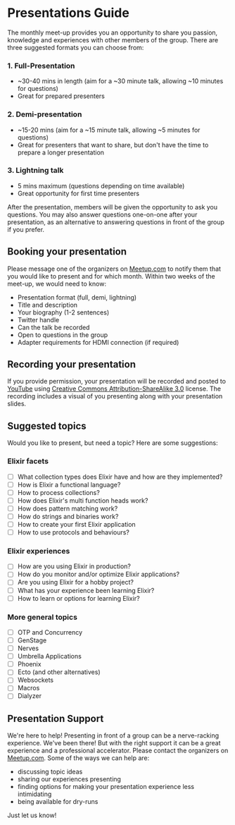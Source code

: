 # Presentations Guide

The monthly meet-up provides you an opportunity to share you passion, knowledge and experiences with other members of the group. There are three suggested formats you can choose from:

### 1. Full-Presentation

* ~30-40 mins in length (aim for a ~30 minute talk, allowing ~10 minutes for questions)  
* Great for prepared presenters

### 2. Demi-presentation

* ~15-20 mins (aim for a ~15 minute talk, allowing ~5 minutes for questions)
* Great for presenters that want to share, but don't have the time to prepare a longer presentation

### 3. Lightning talk

* 5 mins maximum (questions depending on time available)
* Great opportunity for first time presenters

After the presentation, members will be given the opportunity to ask you questions. You may also answer questions one-on-one after your presentation, as an alternative to answering questions in front of the group if you prefer.

## Booking your presentation

Please message one of the organizers on [Meetup.com](https://www.meetup.com/montrealelixir/) to notify them that you would like to present and for which month. Within two weeks of the meet-up, we would need to know:

* Presentation format (full, demi, lightning)
* Title and description
* Your biography (1-2 sentences)
* Twitter handle
* Can the talk be recorded
* Open to questions in the group
* Adapter requirements for HDMI connection (if required)

## Recording your presentation

If you provide permission, your presentation will be recorded and posted to [YouTube](https://www.youtube.com/channel/UCftyx5k7K_0a3wIGRtE2YQw) using [Creative Commons Attribution-ShareAlike 3.0](http://creativecommons.org/licenses/by-sa/3.0/) license. The recording includes a visual of you presenting along with your presentation slides.

## Suggested topics

Would you like to present, but need a topic? Here are some suggestions:

### Elixir facets

- [ ] What collection types does Elixir have and how are they implemented?
- [ ] How is Elixir a functional language?
- [ ] How to process collections?
- [ ] How does Elixir's multi function heads work?
- [ ] How does pattern matching work?
- [ ] How do strings and binaries work?
- [ ] How to create your first Elixir application
- [ ] How to use protocols and behaviours?

### Elixir experiences

- [ ] How are you using Elixir in production?
- [ ] How do you monitor and/or optimize Elixir applications?
- [ ] Are you using Elixir for a hobby project?
- [ ] What has your experience been learning Elixir?
- [ ] How to learn or options for learning Elixir?

### More general topics

- [ ] OTP and Concurrency
- [ ] GenStage
- [ ] Nerves
- [ ] Umbrella Applications
- [ ] Phoenix
- [ ] Ecto (and other alternatives)
- [ ] Websockets
- [ ] Macros
- [ ] Dialyzer

## Presentation Support

We're here to help! Presenting in front of a group can be a nerve-racking experience. We've been there! But with the right support it can be a great experience and a professional accelerator. Please contact the organizers on [Meetup.com](https://www.meetup.com/montrealelixir/). Some of the ways we can help are:

* discussing topic ideas
* sharing our experiences presenting
* finding options for making your presentation experience less intimidating
* being available for dry-runs

Just let us know!
